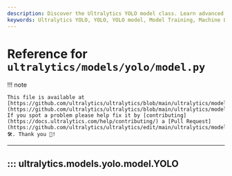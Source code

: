```yaml
---
description: Discover the Ultralytics YOLO model class. Learn advanced techniques, tips, and tricks for training.
keywords: Ultralytics YOLO, YOLO, YOLO model, Model Training, Machine Learning, Deep Learning, Computer Vision
---
```


# Reference for `ultralytics/models/yolo/model.py`

!!! note

    This file is available at [https://github.com/ultralytics/ultralytics/blob/main/ultralytics/models/yolo/model.py](https://github.com/ultralytics/ultralytics/blob/main/ultralytics/models/yolo/model.py). If you spot a problem please help fix it by [contributing](https://docs.ultralytics.com/help/contributing/) a [Pull Request](https://github.com/ultralytics/ultralytics/edit/main/ultralytics/models/yolo/model.py) 🛠️. Thank you 🙏!

---
## ::: ultralytics.models.yolo.model.YOLO
<br><br>
